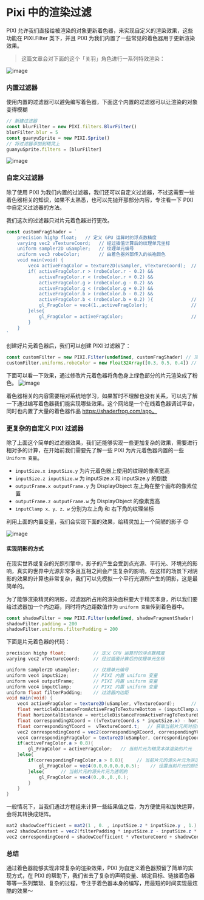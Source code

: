 # Pixi 中的渲染过滤

PIXI 允许我们直接给被渲染的对象更新着色器，来实现自定义的渲染效果，这些功能在 PIXI.Filter 类下，并且 PIXI 为我们内置了一些常见的着色器用于更新渲染效果。

>这篇文章会对下面的这个「关羽」角色进行一系列特效渲染：

![image](https://p6-juejin.byteimg.com/tos-cn-i-k3u1fbpfcp/c137675a65b14bb8b82d47fc60450c38~tplv-k3u1fbpfcp-watermark.image)

### 内置过滤器

使用内置的过滤器可以避免编写着色器，下面这个内置的过滤器可以让渲染的对象变得模糊

```js
// 新建过滤器
const blurFilter = new PIXI.filters.BlurFilter()
blurFilter.blur = 5
const guanyuSprite = new PIXI.Sprite()
// 将过滤器添加到精灵上
guanyuSprite.filters = [blurFilter]
```

![image](https://p6-juejin.byteimg.com/tos-cn-i-k3u1fbpfcp/8d136a363fc94365bcb3360557419405~tplv-k3u1fbpfcp-watermark.image)

### 自定义过滤器

除了使用 PIXI 为我们内置的过滤器，我们还可以自定义过滤器，不过这需要一些着色器相关的知识，如果不太熟悉，也可以先抛开那部分内容，专注看一下 PIXI 中自定义过滤器的方法。

我们这次的过滤器只对片元着色器进行更改。

```js
const customFragShader = `
    precision highp float;   // 定义 GPU 运算时的浮点数精度
    varying vec2 vTextureCoord;   // 经过插值计算后的纹理单元坐标
    uniform sampler2D uSampler;   // 纹理单元编号
    uniform vec3 robeColor;       // 由着色器外部传入的长袍颜色
    void main(void) {
        vec4 activeFragColor = texture2D(uSampler, vTextureCoord);  // 获取当前片元对应的纹理颜色
        if( activeFragColor.r > (robeColor.r - 0.2) &&              
            activeFragColor.r < (robeColor.r + 0.2) &&
            activeFragColor.g > (robeColor.g - 0.2) &&
            activeFragColor.g < (robeColor.g + 0.2) &&
            activeFragColor.b > (robeColor.b - 0.2) &&
            activeFragColor.b < (robeColor.b + 0.2) ){              // 判断当前片元的纹理颜色是否符合长袍的颜色
            gl_FragColor = vec4(1.,activeFragColor);                // 将修改过的颜色赋值给当前片元
        }else{
            gl_FragColor = activeFragColor;                         // 将对应的纹理颜色赋值给当前片元
        }
    }
`
```

创建好片元着色器后，我们可以创建 PIXI 过滤器了：

```js
const customFilter = new PIXI.Filter(undefined, customFragShader) // 顶点着色器使用默认着色器
customFilter.uniforms.robeColor = new Float32Array([0.3, 0.5, 0.4]) // 将长袍的颜色值传到着色器中
```

下面可以看一下效果，通过修改片元着色器将角色身上绿色部分的片元渲染成了粉色。
![image](https://p9-juejin.byteimg.com/tos-cn-i-k3u1fbpfcp/6a590663d1a345f0a9ff2338cbf73b6a~tplv-k3u1fbpfcp-watermark.image)

着色器相关的内容需要相对系统地学习，如果暂时不理解也没有关系，可以先了解一下通过编写着色器我们能实现哪些效果。这个网站是一个在线着色器调试平台，同时也内置了大量的着色器作品 https://shaderfrog.com/app。

### 更复杂的自定义 PIXI 过滤器

除了上面这个简单的过滤器效果，我们还能够实现一些更加复杂的效果，需要进行相对多的计算，在开始前我们需要先了解一些 PIXI 为片元着色器内置的一些 `Uniform 变量`。

- `inputSize.x inputSize.y` 为片元着色器上使用的纹理的像素宽高
- `inputSize.z inputSize.w` 为 inputSize.x 和 inputSize.y 的倒数
- `outputFrame.x outputFrame.y` 为 DisplayObject 左上角在整个画布的像素位置
- `outputFrame.z outputFrame.w` 为 DisplayObject 的像素宽高
- `inputClamp x、y、z、w` 分别为左上角 和 右下角的纹理坐标

利用上面的内置变量，我们会实现下面的效果，给精灵加上一个简陋的影子 😊

![image](https://p3-juejin.byteimg.com/tos-cn-i-k3u1fbpfcp/6d96cd4bab904eeba27db08aca5fe59c~tplv-k3u1fbpfcp-watermark.image)

#### 实现阴影的方式

在现实世界或复杂的光照引擎中，影子的产生会受到点光源、平行光、环境光的影响，真实的世界中光源非常多且互相之间会产生复杂的影响，在这样的场景下对阴影的效果的计算也非常复杂，我们可以先模拟一个平行光源所产生的阴影，这是最简单的。

为了能够渲染精灵的阴影，过滤器所占用的渲染面积要大于精灵本身，所以我们要给过滤器加一个内边距，同时将内边距数值作为 `uniform 变量`传到着色器中。

```js
const shadowFilter = new PIXI.Filter(undefined, shadowFragmentShader)
shadowFilter.padding = 200
shadowFilter.uniforms.filterPadding = 200
```

下面是片元着色器的代码：

```c#
precision highp float;          // 定义 GPU 运算时的浮点数精度
varying vec2 vTextureCoord;     // 经过插值计算后的纹理单元坐标

uniform sampler2D uSampler;     // 纹理单元编号
uniform vec4 inputSize;         // PIXI 内置 uniform 变量
uniform vec4 outputFrame;       // PIXI 内置 uniform 变量
uniform vec4 inputClamp;        // PIXI 内置 uniform 变量
uniform float filterPadding;    // 过滤器内边距
void main(void) {
    vec4 activeFragColor = texture2D(uSampler, vTextureCoord);      // 获取当前片元对应的纹理颜色
    float verticleDistanceFromActiveFragToTextureBottom = (inputClamp.w - vTextureCoord.t) * inputSize.y - filterPadding;  // 获取当前片元位置距离角色底部的像素距离
    float horizontalDistance = verticleDistanceFromActiveFragToTextureBottom;   // 根据影子的斜度计算当前片元对应的精灵片元的水平距离（先固定斜度为 45度）
    float correspondingXCoord = ((vTextureCoord.s * inputSize.x) - horizontalDistance) / inputSize.x;  // 获取当前片元所对应的源头片元 X 坐标
    float correspondingYCoord =  vTextureCoord.t;   // 获取当前片元所对应的源头片元 Y 坐标
    vec2 correspondingCoord = vec2(correspondingXCoord, correspondingYCoord);
    vec4 correspondingFragColor = texture2D(uSampler, correspondingCoord);  // 获取源头片元的颜色值
    if(activeFragColor.a > 0.8){
        gl_FragColor = activeFragColor;   // 当前片元为精灵本体渲染的片元
    }else{
        if(correspondingFragColor.a > 0.8){     // 当前片元的源头片元为非透明的
            gl_FragColor = vec4(0.0,0.0,0.0,0.5);    // 设置当前片元的颜色值为影子的颜色
        }else{      // 当前片元的源头片元为透明的
            gl_FragColor = vec4(0.,0.,0.,0.);
        }
    }
}
```

一般情况下，当我们通过方程组来计算一些结果值之后，为方便使用和加快运算，会将其转换成矩阵。
```c#
mat2 shadowCoefficient = mat2(1 , 0. , inputSize.z * inputSize.y , 1.); 
vec2 shadowConstant = vec2(filterPadding * inputSize.z - inputSize.z * inputSize.y * inputClamp.w, 0.);
vec2 correspondingCoord = shadowCoefficient * vTextureCoord + shadowConstant;  // 通过矩阵运算计算出 correspondingCoord
```

### 总结
通过着色器能够实现非常复杂的渲染效果，PIXI 为自定义着色器预留了简单的实现方式，在 PIXI 的帮助下，我们省去了复杂的声明变量、绑定目标、链接着色器等等一系列繁琐、复杂的过程，专注于着色器本身的编写，用最短的时间实现最炫酷的效果～